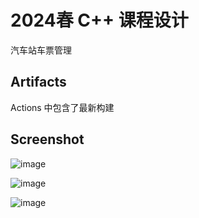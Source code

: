 # 2024春 C++ 课程设计

汽车站车票管理

## Artifacts

Actions 中包含了最新构建

## Screenshot

![image](https://github.com/4627488/BusTicket/assets/44314811/63f34ef4-0933-4ac8-920a-6e82ab70b725)

![image](https://github.com/4627488/BusTicket/assets/44314811/f86a77f6-4611-4e49-ad52-94f6b719743d)

![image](https://github.com/4627488/BusTicket/assets/44314811/7bd61f59-7653-4fd7-a25c-be26e802b946)
